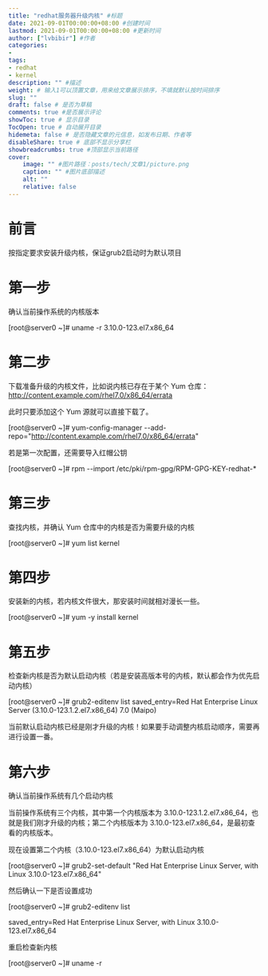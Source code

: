```yaml
---
title: "redhat服务器升级内核" #标题
date: 2021-09-01T00:00:00+08:00 #创建时间
lastmod: 2021-09-01T00:00:00+08:00 #更新时间
author: ["lvbibir"] #作者
categories: 
- 
tags: 
- redhat
- kernel
description: "" #描述
weight: # 输入1可以顶置文章，用来给文章展示排序，不填就默认按时间排序
slug: ""
draft: false # 是否为草稿
comments: true #是否展示评论
showToc: true # 显示目录
TocOpen: true # 自动展开目录
hidemeta: false # 是否隐藏文章的元信息，如发布日期、作者等
disableShare: true # 底部不显示分享栏
showbreadcrumbs: true #顶部显示当前路径
cover:
    image: "" #图片路径：posts/tech/文章1/picture.png
    caption: "" #图片底部描述
    alt: ""
    relative: false
---
```

# 前言

按指定要求安装升级内核，保证grub2启动时为默认项目

# 第一步

确认当前操作系统的内核版本

[root@server0 ~]# uname -r 
3.10.0-123.el7.x86_64  

# 第二步

下载准备升级的内核文件，比如说内核已存在于某个 Yum 仓库：http://content.example.com/rhel7.0/x86_64/errata

此时只要添加这个 Yum 源就可以直接下载了。

[root@server0 ~]# yum-config-manager --add-repo="http://content.example.com/rhel7.0/x86_64/errata" 

若是第一次配置，还需要导入红帽公钥

[root@server0 ~]# rpm --import /etc/pki/rpm-gpg/RPM-GPG-KEY-redhat-* 

# 第三步

查找内核，并确认 Yum 仓库中的内核是否为需要升级的内核

[root@server0 ~]# yum list kernel 

# 第四步

安装新的内核，若内核文件很大，那安装时间就相对漫长一些。

[root@server0 ~]# yum -y install kernel 

# 第五步
检查新内核是否为默认启动内核（若是安装高版本号的内核，默认都会作为优先启动内核）

[root@server0 ~]# grub2-editenv list 
saved_entry=Red Hat Enterprise Linux Server (3.10.0-123.1.2.el7.x86_64) 7.0 (Maipo)  

当前默认启动内核已经是刚才升级的内核！如果要手动调整内核启动顺序，需要再进行设置一番。

# 第六步
确认当前操作系统有几个启动内核

当前操作系统有三个内核，其中第一个内核版本为 3.10.0-123.1.2.el7.x86_64，也就是我们刚才升级的内核；第二个内核版本为 3.10.0-123.el7.x86_64，是最初查看的内核版本。

现在设置第二个内核（3.10.0-123.el7.x86_64）为默认启动内核

[root@server0 ~]# grub2-set-default "Red Hat Enterprise Linux Server, with Linux 3.10.0-123.el7.x86_64"  

然后确认一下是否设置成功

[root@server0 ~]# grub2-editenv list  

saved_entry=Red Hat Enterprise Linux Server, with Linux 3.10.0-123.el7.x86_64  

重启检查新内核

[root@server0 ~]# uname -r